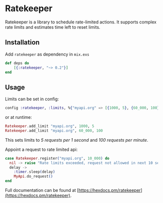 # Ratekeeper

Ratekeeper is a library to schedule rate-limited actions.
It supports complex rate limits and estimates time left to reset limits.


## Installation

Add `ratekeeper` as dependency in `mix.exs`

``` elixir
def deps do
    [{:ratekeeper, "~> 0.2"}]
end
```

## Usage

Limits can be set in config:
```elixir
config :ratekeeper, :limits, %{"myapi.org" => [{1000, 5}, {60_000, 100}]}
```
or at runtime:
```elixir
Ratekeeper.add_limit "myapi.org", 1000, 5
Ratekeeper.add_limit "myapi.org", 60_000, 100
```
This sets limits to *5 requests per 1 second* and *100 requests per minute*.

Appoint a request to rate limited api:
```elixir
case Ratekeeper.register("myapi.org", 10_000) do
  nil -> raise "Rate limits exceeded, request not allowed in next 10 seconds"
  delay ->
    :timer.sleep(delay)
    MyApi.do_request()
end
```

Full documentation can be found at [https://hexdocs.pm/ratekeeper](https://hexdocs.pm/ratekeeper).

